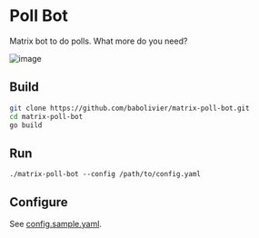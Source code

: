 # Poll Bot

Matrix bot to do polls. What more do you need?

![image](https://user-images.githubusercontent.com/5547783/60209177-029b8e80-9852-11e9-8aee-c91d7ccaaec1.png)
## Build

```bash
git clone https://github.com/babolivier/matrix-poll-bot.git
cd matrix-poll-bot
go build
```

## Run

```
./matrix-poll-bot --config /path/to/config.yaml
```

## Configure

See [config.sample.yaml](/config.sample.yaml).